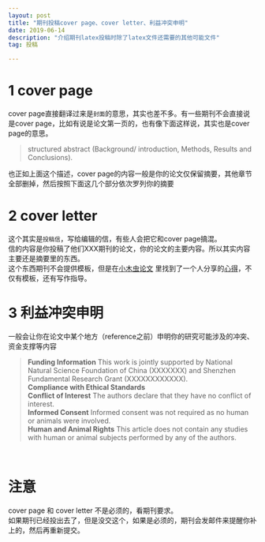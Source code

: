 ```yaml
---
layout: post
title: "期刊投稿cover page、cover letter、利益冲突申明"
date: 2019-06-14
description: "介绍期刊latex投稿时除了latex文件还需要的其他可能文件"
tag: 投稿

---
```



# 1 cover page
cover page直接翻译过来是`封面`的意思，其实也差不多。有一些期刊不会直接说是cover page，比如有说是论文第一页的，也有像下面这样说，其实也是cover page的意思。
> structured abstract (Background/ introduction, Methods, Results and Conclusions).

也正如上面这个描述，cover page的内容一般是你的论文仅保留摘要，其他章节全部删掉，然后按照下面这几个部分依次罗列你的摘要

# 2 cover letter
这个其实是`投稿信`，写给编辑的信，有些人会把它和cover page搞混。<br>
信的内容是你投稿了他们XXX期刊的论文，你的论文的主要内容。所以其实内容主要还是摘要里的东西。<br>
这个东西期刊不会提供模板，但是在[小木虫论文](http://muchong.com/bbs/index.php) 里找到了一个人分享的[心得](http://muchong.com/t-13378163-1)，不仅有模板，还有写作指导。<br>

# 3 利益冲突申明
一般会让你在论文中某个地方（reference之前）申明你的研究可能涉及的冲突、资金支撑等内容
> **Funding Information** This work is jointly supported by National Natural Science Foundation of China (XXXXXXX) and Shenzhen Fundamental Research Grant (XXXXXXXXXXXX). <br>
**Compliance with Ethical Standards**  <br> 
**Conflict of Interest** The authors declare that they have no conflict of interest. <br>
**Informed Consent** Informed consent was not required as no human or animals were involved. <br>
**Human and Animal Rights** This article does not contain any studies with human or animal subjects performed by any of the authors.

<br>

# 注意
cover page 和 cover letter 不是必须的，看期刊要求。<br>
如果期刊已经投出去了，但是没交这个，如果是必须的，期刊会发邮件来提醒你补上的，然后再重新提交。<br>